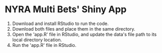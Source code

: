 # NYRA Multi Bets' Shiny App 

1. Download and install RStudio to run the code.
2. Download both files and place them in the same directory.
3. Open the 'app.R' file in RStudio, and update the data's file path to its local directory location.
4. Run the 'app.R' file in RStudio.
